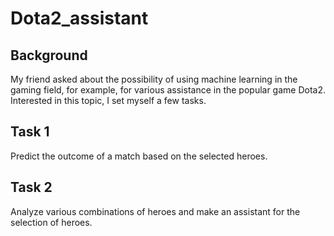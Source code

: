 # Dota2_assistant

## Background
My friend asked about the possibility of using machine learning in the gaming field, for example, for various assistance in the popular game Dota2. Interested in this topic, I set myself a few tasks.

## Task 1
Predict the outcome of a match based on the selected heroes.

## Task 2
Analyze various combinations of heroes and make an assistant for the selection of heroes.
